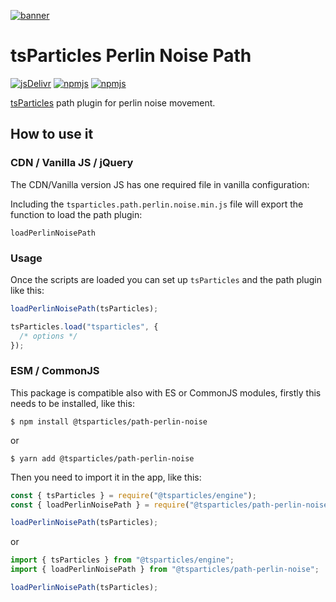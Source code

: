 [![banner](https://particles.js.org/images/banner3.png)](https://particles.js.org)

# tsParticles Perlin Noise Path

[![jsDelivr](https://data.jsdelivr.com/v1/package/npm/@tsparticles/path-perlin-noise/badge)](https://www.jsdelivr.com/package/npm/@tsparticles/path-perlin-noise)
[![npmjs](https://badge.fury.io/js/@tsparticles/path-perlin-noise.svg)](https://www.npmjs.com/package/@tsparticles/path-perlin-noise)
[![npmjs](https://img.shields.io/npm/dt/@tsparticles/path-perlin-noise)](https://www.npmjs.com/package/@tsparticles/path-perlin-noise)

[tsParticles](https://github.com/matteobruni/tsparticles) path plugin for perlin noise movement.

## How to use it

### CDN / Vanilla JS / jQuery

The CDN/Vanilla version JS has one required file in vanilla configuration:

Including the `tsparticles.path.perlin.noise.min.js` file will export the function to load the path plugin:

```text
loadPerlinNoisePath
```

### Usage

Once the scripts are loaded you can set up `tsParticles` and the path plugin like this:

```javascript
loadPerlinNoisePath(tsParticles);

tsParticles.load("tsparticles", {
  /* options */
});
```

### ESM / CommonJS

This package is compatible also with ES or CommonJS modules, firstly this needs to be installed, like this:

```shell
$ npm install @tsparticles/path-perlin-noise
```

or

```shell
$ yarn add @tsparticles/path-perlin-noise
```

Then you need to import it in the app, like this:

```javascript
const { tsParticles } = require("@tsparticles/engine");
const { loadPerlinNoisePath } = require("@tsparticles/path-perlin-noise");

loadPerlinNoisePath(tsParticles);
```

or

```javascript
import { tsParticles } from "@tsparticles/engine";
import { loadPerlinNoisePath } from "@tsparticles/path-perlin-noise";

loadPerlinNoisePath(tsParticles);
```
